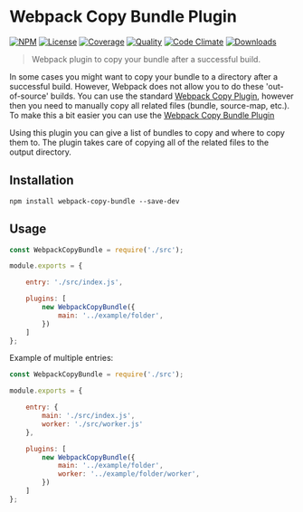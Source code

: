 # Webpack Copy Bundle Plugin

[![NPM][npm-image]][npm-url]
[![License][license-image]][license-url]
[![Coverage][coverage-image]][coverage-url]
[![Quality][quality-image]][quality-url]
[![Code Climate][climate-image]][climate-url]
[![Downloads][downloads-image]][downloads-url]

> Webpack plugin to copy your bundle after a successful build.

In some cases you might want to copy your bundle to a directory after a successful build.
However, Webpack does not allow you to do these 'out-of-source' builds. You can use the standard
[Webpack Copy Plugin](https://github.com/webpack-contrib/copy-webpack-plugin), however then you
need to manually copy all related files (bundle, source-map, etc.). To make this a bit easier
you can use the [Webpack Copy Bundle Plugin](https://www.npmjs.com/package/webpack-copy-bundle)

Using this plugin you can give a list of bundles to copy and where to copy them to. The plugin
takes care of copying all of the related files to the output directory.

## Installation

```
npm install webpack-copy-bundle --save-dev
```

## Usage

```javascript
const WebpackCopyBundle = require('./src');

module.exports = {

    entry: './src/index.js',

    plugins: [
        new WebpackCopyBundle({
            main: '../example/folder',
        })
    ]
};
```

Example of multiple entries:

```javascript
const WebpackCopyBundle = require('./src');

module.exports = {

    entry: {
        main: './src/index.js',
        worker: './src/worker.js'
    },

    plugins: [
        new WebpackCopyBundle({
            main: '../example/folder',
            worker: '../example/folder/worker',
        })
    ]
};
```

[npm-url]: https://npmjs.org/package/webpack-copy-bundle
[npm-image]: https://img.shields.io/npm/v/webpack-copy-bundle.svg
[license-url]: LICENSE
[license-image]: http://img.shields.io/npm/l/webpack-copy-bundle.svg
[coverage-url]: https://codecov.io/gh/ferdikoomen/webpack-copy-bundle
[coverage-image]: https://img.shields.io/codecov/c/github/ferdikoomen/webpack-copy-bundle.svg
[quality-url]: https://lgtm.com/projects/g/ferdikoomen/webpack-copy-bundle
[quality-image]: https://img.shields.io/lgtm/grade/javascript/g/ferdikoomen/webpack-copy-bundle.svg
[climate-url]: https://codeclimate.com/github/ferdikoomen/webpack-copy-bundle
[climate-image]: https://img.shields.io/codeclimate/maintainability/ferdikoomen/webpack-copy-bundle.svg
[downloads-url]: http://npm-stat.com/charts.html?package=webpack-copy-bundle
[downloads-image]: http://img.shields.io/npm/dm/webpack-copy-bundle.svg
